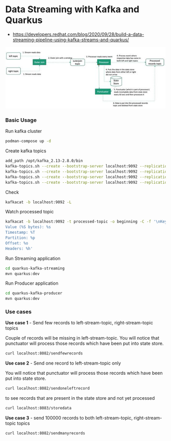 # Data Streaming with Kafka and Quarkus

- https://developers.redhat.com/blog/2020/09/28/build-a-data-streaming-pipeline-using-kafka-streams-and-quarkus/

![data-streaming-solution.jpg](images/data-streaming-solution.jpg)

### Basic Usage

Run kafka cluster

```bash
podman-compose up -d
```

Create kafka topics

```bash
add_path /opt/kafka_2.13-2.8.0/bin
kafka-topics.sh --create --bootstrap-server localhost:9092 --replication-factor 1 --partitions 1 --topic left-stream-topic
kafka-topics.sh --create --bootstrap-server localhost:9092 --replication-factor 1 --partitions 1 --topic right-stream-topic
kafka-topics.sh --create --bootstrap-server localhost:9092 --replication-factor 1 --partitions 1 --topic stream-stream-outerjoin
kafka-topics.sh --create --bootstrap-server localhost:9092 --replication-factor 1 --partitions 1 --topic processed-topic
```

Check
```bash
kafkacat -b localhost:9092 -L
```

Watch processed topic
```bash
kafkacat -b localhost:9092 -t processed-topic -o beginning -C -f '\nKey (%K bytes): %k
Value (%S bytes): %s
Timestamp: %T
Partition: %p
Offset: %o
Headers: %h'
```

Run Streaming application
````bash
cd quarkus-kafka-streaming
mvn quarkus:dev
````

Run Producer application
````bash
cd quarkus-kafka-producer
mvn quarkus:dev
````

### Use cases

**Use case 1** - Send few records to left-stream-topic, right-stream-topic topics

Couple of records will be missing in left-stream-topic. You will notice that punctuator will process those records which have been put into state store.

```bash
curl localhost:8082/sendfewrecords
```

**Use case 2** - Send one record to left-stream-topic only

You will notice that punctuator will process those records which have been put into state store.

```bash
curl localhost:8082/sendoneleftrecord
```

to see records that are present in the state store and not yet processed

```bash
curl localhost:8083/storedata
```

**Use case 3** - send 100000 records to both left-stream-topic, right-stream-topic topics

```bash
curl localhost:8082/sendmanyrecords
```
